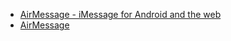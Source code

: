 - [AirMessage - iMessage for Android and the web](https://airmessage.org/)
- [AirMessage](https://github.com/airmessage)
